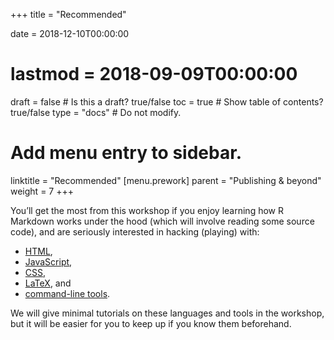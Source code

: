 +++
title = "Recommended"

date = 2018-12-10T00:00:00
# lastmod = 2018-09-09T00:00:00

draft = false  # Is this a draft? true/false
toc = true  # Show table of contents? true/false
type = "docs"  # Do not modify.

# Add menu entry to sidebar.
linktitle = "Recommended"
[menu.prework]
  parent = "Publishing & beyond"
  weight = 7
+++

You’ll get the most from this workshop if you enjoy learning how R Markdown works under the hood (which will involve reading some source code), and are seriously interested in hacking (playing) with:

* [HTML](https://bookdown.org/yihui/blogdown/html.html), 
* [JavaScript](https://bookdown.org/yihui/blogdown/javascript.html), 
* [CSS](https://bookdown.org/yihui/blogdown/css.html), 
* [LaTeX](https://yihui.name/tinytex/), and 
* [command-line tools](https://seankross.com/the-unix-workbench/command-line-basics.html). 

We will give minimal tutorials on these languages and tools in the workshop, but it will be easier for you to keep up if you know them beforehand.

<!--{{< figure library="1" src="cover.png" title="Showcase your projects with the new  *showcase* layout for the project widget." >}}-->
